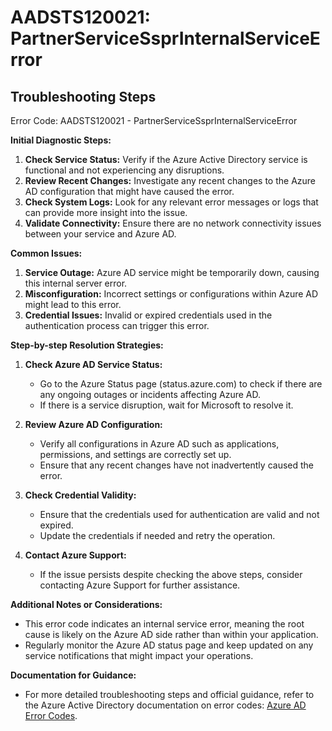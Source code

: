 
# AADSTS120021: PartnerServiceSsprInternalServiceError


## Troubleshooting Steps
Error Code: AADSTS120021 - PartnerServiceSsprInternalServiceError

**Initial Diagnostic Steps:**
1. **Check Service Status:** Verify if the Azure Active Directory service is functional and not experiencing any disruptions.
2. **Review Recent Changes:** Investigate any recent changes to the Azure AD configuration that might have caused the error.
3. **Check System Logs:** Look for any relevant error messages or logs that can provide more insight into the issue.
4. **Validate Connectivity:** Ensure there are no network connectivity issues between your service and Azure AD.

**Common Issues:**
1. **Service Outage:** Azure AD service might be temporarily down, causing this internal server error.
2. **Misconfiguration:** Incorrect settings or configurations within Azure AD might lead to this error.
3. **Credential Issues:** Invalid or expired credentials used in the authentication process can trigger this error.

**Step-by-step Resolution Strategies:**
1. **Check Azure AD Service Status:**
   - Go to the Azure Status page (status.azure.com) to check if there are any ongoing outages or incidents affecting Azure AD.
   - If there is a service disruption, wait for Microsoft to resolve it.

2. **Review Azure AD Configuration:**
   - Verify all configurations in Azure AD such as applications, permissions, and settings are correctly set up.
   - Ensure that any recent changes have not inadvertently caused the error.

3. **Check Credential Validity:**
   - Ensure that the credentials used for authentication are valid and not expired.
   - Update the credentials if needed and retry the operation.

4. **Contact Azure Support:**
   - If the issue persists despite checking the above steps, consider contacting Azure Support for further assistance.

**Additional Notes or Considerations:**
- This error code indicates an internal service error, meaning the root cause is likely on the Azure AD side rather than within your application.
- Regularly monitor the Azure AD status page and keep updated on any service notifications that might impact your operations.

**Documentation for Guidance:**
- For more detailed troubleshooting steps and official guidance, refer to the Azure Active Directory documentation on error codes: [Azure AD Error Codes](https://docs.microsoft.com/en-us/azure/active-directory/fundamentals/active-directory-help-120021).